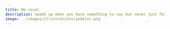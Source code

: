 ```yaml
---
title: Be vocal
description: Speak up when you have something to say but never just for the sake of saying something.
image: ../images/illustrations/yodeler.png
---
```


